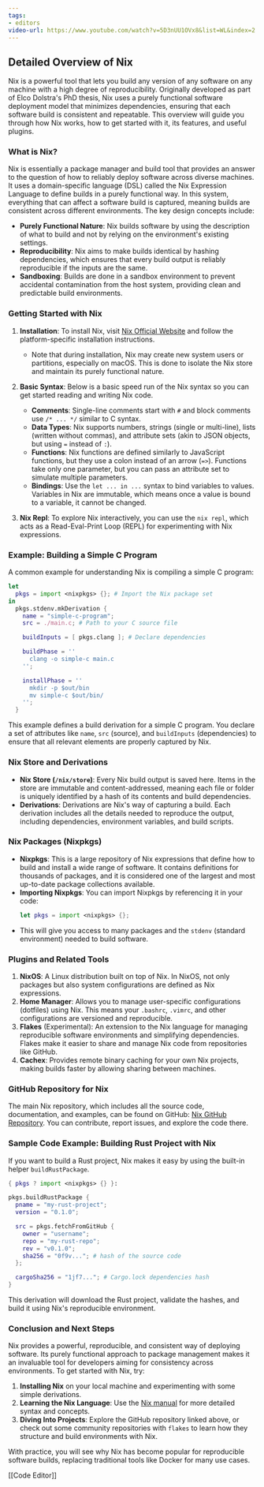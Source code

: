 ```yaml
---
tags:
- editors
video-url: https://www.youtube.com/watch?v=5D3nUU1OVx8&list=WL&index=2
---
```

## **Detailed Overview of Nix**

Nix is a powerful tool that lets you build any version of any software on any machine with a high degree of reproducibility. Originally developed as part of Elco Dolstra's PhD thesis, Nix uses a purely functional software deployment model that minimizes dependencies, ensuring that each software build is consistent and repeatable. This overview will guide you through how Nix works, how to get started with it, its features, and useful plugins.

### What is Nix?

Nix is essentially a package manager and build tool that provides an answer to the question of how to reliably deploy software across diverse machines. It uses a domain-specific language (DSL) called the Nix Expression Language to define builds in a purely functional way. In this system, everything that can affect a software build is captured, meaning builds are consistent across different environments. The key design concepts include:

- **Purely Functional Nature**: Nix builds software by using the description of what to build and not by relying on the environment's existing settings.
- **Reproducibility**: Nix aims to make builds identical by hashing dependencies, which ensures that every build output is reliably reproducible if the inputs are the same.
- **Sandboxing**: Builds are done in a sandbox environment to prevent accidental contamination from the host system, providing clean and predictable build environments.

### Getting Started with Nix

1. **Installation**: To install Nix, visit [Nix Official Website](https://nixos.org) and follow the platform-specific installation instructions.
    - Note that during installation, Nix may create new system users or partitions, especially on macOS. This is done to isolate the Nix store and maintain its purely functional nature.

2. **Basic Syntax**: Below is a basic speed run of the Nix syntax so you can get started reading and writing Nix code.
   - **Comments**: Single-line comments start with `#` and block comments use `/* ... */` similar to C syntax.
   - **Data Types**: Nix supports numbers, strings (single or multi-line), lists (written without commas), and attribute sets (akin to JSON objects, but using `=` instead of `:`).
   - **Functions**: Nix functions are defined similarly to JavaScript functions, but they use a colon instead of an arrow (`=>`). Functions take only one parameter, but you can pass an attribute set to simulate multiple parameters.
   - **Bindings**: Use the `let ... in ...` syntax to bind variables to values. Variables in Nix are immutable, which means once a value is bound to a variable, it cannot be changed.

3. **Nix Repl**: To explore Nix interactively, you can use the `nix repl`, which acts as a Read-Eval-Print Loop (REPL) for experimenting with Nix expressions.

### Example: Building a Simple C Program

A common example for understanding Nix is compiling a simple C program:

```nix
let
  pkgs = import <nixpkgs> {}; # Import the Nix package set
in
  pkgs.stdenv.mkDerivation {
    name = "simple-c-program";
    src = ./main.c; # Path to your C source file

    buildInputs = [ pkgs.clang ]; # Declare dependencies

    buildPhase = ''
      clang -o simple-c main.c
    '';

    installPhase = ''
      mkdir -p $out/bin
      mv simple-c $out/bin/
    '';
  }
```

This example defines a build derivation for a simple C program. You declare a set of attributes like `name`, `src` (source), and `buildInputs` (dependencies) to ensure that all relevant elements are properly captured by Nix.

### Nix Store and Derivations

- **Nix Store (`/nix/store`)**: Every Nix build output is saved here. Items in the store are immutable and content-addressed, meaning each file or folder is uniquely identified by a hash of its contents and build dependencies.
- **Derivations**: Derivations are Nix's way of capturing a build. Each derivation includes all the details needed to reproduce the output, including dependencies, environment variables, and build scripts.

### Nix Packages (Nixpkgs)

- **Nixpkgs**: This is a large repository of Nix expressions that define how to build and install a wide range of software. It contains definitions for thousands of packages, and it is considered one of the largest and most up-to-date package collections available.
- **Importing Nixpkgs**: You can import Nixpkgs by referencing it in your code:
  ```nix
  let pkgs = import <nixpkgs> {};
  ```
- This will give you access to many packages and the `stdenv` (standard environment) needed to build software.

### Plugins and Related Tools

1. **NixOS**: A Linux distribution built on top of Nix. In NixOS, not only packages but also system configurations are defined as Nix expressions.
2. **Home Manager**: Allows you to manage user-specific configurations (dotfiles) using Nix. This means your `.bashrc`, `.vimrc`, and other configurations are versioned and reproducible.
3. **Flakes** (Experimental): An extension to the Nix language for managing reproducible software environments and simplifying dependencies. Flakes make it easier to share and manage Nix code from repositories like GitHub.
4. **Cachex**: Provides remote binary caching for your own Nix projects, making builds faster by allowing sharing between machines.

### GitHub Repository for Nix

The main Nix repository, which includes all the source code, documentation, and examples, can be found on GitHub: [Nix GitHub Repository](https://github.com/NixOS/nix). You can contribute, report issues, and explore the code there.

### Sample Code Example: Building Rust Project with Nix

If you want to build a Rust project, Nix makes it easy by using the built-in helper `buildRustPackage`.

```nix
{ pkgs ? import <nixpkgs> {} }:

pkgs.buildRustPackage {
  pname = "my-rust-project";
  version = "0.1.0";

  src = pkgs.fetchFromGitHub {
    owner = "username";
    repo = "my-rust-repo";
    rev = "v0.1.0";
    sha256 = "0f9v..."; # hash of the source code
  };

  cargoSha256 = "1jf7..."; # Cargo.lock dependencies hash
}
```

This derivation will download the Rust project, validate the hashes, and build it using Nix's reproducible environment.

### Conclusion and Next Steps

Nix provides a powerful, reproducible, and consistent way of deploying software. Its purely functional approach to package management makes it an invaluable tool for developers aiming for consistency across environments. To get started with Nix, try:

1. **Installing Nix** on your local machine and experimenting with some simple derivations.
2. **Learning the Nix Language**: Use the [Nix manual](https://nixos.org/manual) for more detailed syntax and concepts.
3. **Diving Into Projects**: Explore the GitHub repository linked above, or check out some community repositories with `flakes` to learn how they structure and build environments with Nix.

With practice, you will see why Nix has become popular for reproducible software builds, replacing traditional tools like Docker for many use cases.

[[Code Editor]]